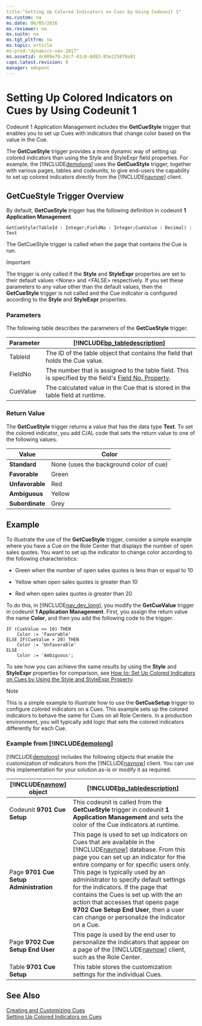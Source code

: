 ```yaml
---
title:"Setting Up Colored Indicators on Cues by Using Codeunit 1"
ms.custom: na
ms.date: 06/05/2016
ms.reviewer: na
ms.suite: na
ms.tgt_pltfrm: na
ms.topic: article
ms-prod:"dynamics-nav-2017"
ms.assetid: dc009e79-2dcf-41c6-8d83-85e225879a91
caps.latest.revision: 8
manager: edupont
---
```

# Setting Up Colored Indicators on Cues by Using Codeunit 1
Codeunit 1 Application Management includes the **GetCueStyle** trigger that enables you to set up Cues with indicators that change color based on the value in the Cue.  
  
 The **GetCueStyle** trigger provides a more dynamic way of setting up colored indicators than using the Style and StyleExpr field properties. For example, the [!INCLUDE[demolong](includes/demolong_md.md)] uses the **GetCueStyle** trigger, together with various pages, tables and codeunits, to give end\-users the capability to set up colored indicators directly from the [!INCLUDE[navnow](includes/navnow_md.md)] client.  
  
## GetCueStyle Trigger Overview  
 By default, **GetCueStyle** trigger has the following definition in codeunit **1 Application Management**.  
  
 `GetCueStyle(TableId : Integer;FieldNo : Integer;CueValue : Decimal) : Text`  
  
 The GetCueStyle trigger is called when the page that contains the Cue is run.  
  
> [!IMPORTANT]  
>  The trigger is only called if the **Style** and **StyleExpr** properties are set to their default values \<None\> and \<FALSE\> respectively. If you set these parameters to any value other than the default values, then the **GetCueStyle** trigger is not called and the Cue indicator is configured according to the **Style** and **StyleExpr** properties.  
  
### Parameters  
 The following table describes the parameters of the **GetCueStyle** trigger.  
  
|Parameter|[!INCLUDE[bp_tabledescription](includes/bp_tabledescription_md.md)]|  
|---------------|---------------------------------------|  
|TableId|The ID of the table object that contains the field that holds the Cue value.|  
|FieldNo|The number that is assigned to the table field. This is specified by the field's [Field No. Property](Field-No.-Property.md).|  
|CueValue|The calculated value in the Cue that is stored in the table field at runtime.|  
  
### Return Value  
 The **GetCueStyle** trigger returns a value that has the data type **Text**. To set the colored indicator, you add C\/AL code that sets the return value to one of the following values.  
  
|Value|Color|  
|-----------|-----------|  
|**Standard**|None \(uses the background color of cue\)|  
|**Favorable**|Green|  
|**Unfavorable**|Red|  
|**Ambiguous**|Yellow|  
|**Subordinate**|Grey|  
  
## Example  
 To illustrate the use of the **GetCueStyle** trigger, consider a simple example where you have a Cue on the Role Center that displays the number of open sales quotes. You want to set up the indicator to change color according to the following characteristics:  
  
-   Green when the number of open sales quotes is less than or equal to 10  
  
-   Yellow when open sales quotes is greater than 10  
  
-   Red when open sales quotes is greater than 20  
  
 To do this, in [!INCLUDE[nav_dev_long](includes/nav_dev_long_md.md)], you modify the **GetCueValue** trigger in codeunit **1 Application Management**. First, you assign the return value the name **Color**, and then you add the following code to the trigger.  
  
```  
IF (CueValue <= 10) THEN  
    Color := 'Favorable'  
ELSE IF(CueValue > 20) THEN  
    Color := 'Unfavorable'  
ELSE   
    Color := 'Ambiguous';  
```  
  
 To see how you can achieve the same results by using the **Style** and **StyleExpr** properties for comparison, see [How to: Set Up Colored Indicators on Cues by Using the Style and StyleExpr Property](../Topic/How%20to:%20Set%20Up%20Colored%20Indicators%20on%20Cues%20by%20Using%20the%20Style%20and%20StyleExpr%20Property.md).  
  
> [!NOTE]  
>  This is a simple example to illustrate how to use the **GetCueSetup** trigger to configure colored indicators on a Cues. This example sets up the colored indicators to behave the same for Cues on all Role Centers. In a production environment, you will typically add logic that sets the colored indicators differently for each Cue.  
  
### Example from [!INCLUDE[demolong](includes/demolong_md.md)]  
 [!INCLUDE[demolong](includes/demolong_md.md)] includes the following objects that enable the customization of indicators from the [!INCLUDE[navnow](includes/navnow_md.md)] client. You can use this implementation for your solution as\-is or modify it as required.  
  
|[!INCLUDE[navnow](includes/navnow_md.md)] object|[!INCLUDE[bp_tabledescription](includes/bp_tabledescription_md.md)]|  
|---------------------------------|---------------------------------------|  
|Codeunit **9701 Cue Setup**|This codeunit is called from the **GetCueStyle** trigger in codeunit **1 Application Management** and sets the color of the Cue indicators at runtime.|  
|Page **9701 Cue Setup Administration**|This page is used to set up indicators on Cues that are available in the [!INCLUDE[navnow](includes/navnow_md.md)] database. From this page you can set up an indicator for the entire company or for specific users only. This page is typically used by an administrator to specify default settings for the indicators. If the page that contains the Cues is set up with the an action that accesses that opens page **9702 Cue Setup End User**, then a user can change or personalize the indicator on a Cue.|  
|Page **9702 Cue Setup End User**|This page is used by the end user to personalize the indicators that appear on a page of the [!INCLUDE[navnow](includes/navnow_md.md)] client, such as the Role Center.|  
|Table **9701 Cue Setup**|This table stores the customization settings for the individual Cues.|  
  
## See Also  
 [Creating and Customizing Cues](Creating-and-Customizing-Cues.md)   
 [Setting Up Colored Indicators on Cues](Setting-Up-Colored-Indicators-on-Cues.md)